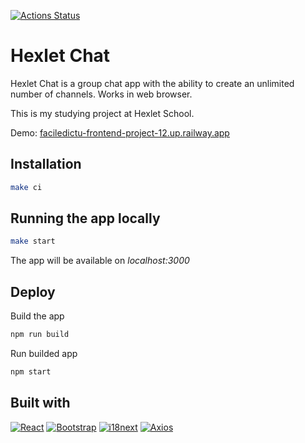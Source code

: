 [![Actions Status](https://github.com/faciledictu/frontend-project-12/workflows/hexlet-check/badge.svg)](https://github.com/faciledictu/frontend-project-12/actions)

# Hexlet Chat

Hexlet Chat is a group chat app with the ability to create an unlimited number of channels. Works in web browser.

This is my studying project at Hexlet School.

Demo: [faciledictu-frontend-project-12.up.railway.app](http://faciledictu-frontend-project-12.up.railway.app)

## Installation

```bash
make ci
```

## Running the app locally

```bash
make start
```

The app will be available on _localhost:3000_

## Deploy

Build the app

```bash
npm run build
```

Run builded app

```bash
npm start
```

## Built with

[![React][React-badge]][React-url]
[![Bootstrap][Bootstrap-badge]][Bootstrap-url]
[![i18next][i18next-badge]][i18next-url]
[![Axios][Axios-badge]][Axios-url]

[React-badge]: https://img.shields.io/badge/React-087ea4?style=flat&logo=react&logoColor=white
[React-url]: https://react.dev

[Bootstrap-badge]: https://img.shields.io/badge/Bootstrap-712CF9?style=flat&logo=bootstrap&logoColor=white
[Bootstrap-url]: https://getbootstrap.com

[i18next-badge]: https://img.shields.io/badge/i18next-26A69A?style=flat&logo=i18next&logoColor=white
[i18next-url]: https://www.i18next.com

[Axios-badge]: https://img.shields.io/badge/Axios-5A29E4?style=flat&logo=axios&logoColor=white
[Axios-url]: https://axios-http.com
